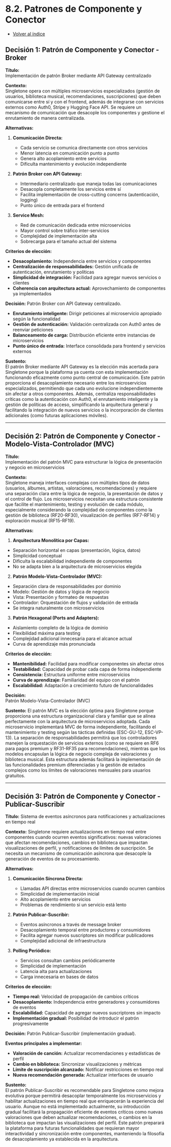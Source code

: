 # 8.2. Patrones de Componente y Conector
- [Volver al índice](/8/8.md)

## Decisión 1: Patrón de Componente y Conector - Broker

**Título:**  
Implementación de patrón Broker mediante API Gateway centralizado

**Contexto:**  
Singletone opera con múltiples microservicios especializados (gestión de usuarios, biblioteca musical, recomendaciones, suscripciones) que deben comunicarse entre sí y con el frontend, además de integrarse con servicios externos como Auth0, Stripe y Hugging Face API. Se requiere un mecanismo de comunicación que desacople los componentes y gestione el enrutamiento de manera centralizada.

**Alternativas:**
1. **Comunicación Directa:**
   - Cada servicio se comunica directamente con otros servicios
   - Menor latencia en comunicación punto a punto
   - Genera alto acoplamiento entre servicios
   - Dificulta mantenimiento y evolución independiente

2. **Patrón Broker con API Gateway:**
   - Intermediario centralizado que maneja todas las comunicaciones
   - Desacopla completamente los servicios entre sí
   - Facilita implementación de cross-cutting concerns (autenticación, logging)
   - Punto único de entrada para el frontend

3. **Service Mesh:**
   - Red de comunicación dedicada entre microservicios
   - Mayor control sobre tráfico inter-servicios
   - Complejidad de implementación alta
   - Sobrecarga para el tamaño actual del sistema

**Criterios de elección:**
- **Desacoplamiento:** Independencia entre servicios y componentes
- **Centralización de responsabilidades:** Gestión unificada de autenticación, enrutamiento y políticas
- **Simplicidad de integración:** Facilidad para agregar nuevos servicios o clientes
- **Coherencia con arquitectura actual:** Aprovechamiento de componentes ya implementados

**Decisión:**
Patrón Broker con API Gateway centralizado.

- **Enrutamiento inteligente:** Dirigir peticiones al microservicio apropiado según la funcionalidad
- **Gestión de autenticación:** Validación centralizada con Auth0 antes de reenviar peticiones
- **Balanceamento de carga:** Distribución eficiente entre instancias de microservicios
- **Punto único de entrada:** Interface consolidada para frontend y servicios externos

**Sustento:**  
El patrón Broker mediante API Gateway es la elección más acertada para Singletone porque la plataforma ya cuenta con esta implementación funcionando eficazmente como punto central de comunicación. Este patrón proporciona el desacoplamiento necesario entre los microservicios especializados, permitiendo que cada uno evolucione independientemente sin afectar a otros componentes. Además, centraliza responsabilidades críticas como la autenticación con Auth0, el enrutamiento inteligente y la gestión de políticas de acceso, simplificando la arquitectura general y facilitando la integración de nuevos servicios o la incorporación de clientes adicionales (como futuras aplicaciones móviles).

---

## Decisión 2: Patrón de Componente y Conector - Modelo-Vista-Controlador (MVC)

**Título:**  
Implementación del patrón MVC para estructurar la lógica de presentación y negocio en microservicios

**Contexto:**  
Singletone maneja interfaces complejas con múltiples tipos de datos (usuarios, álbumes, artistas, valoraciones, recomendaciones) y requiere una separación clara entre la lógica de negocio, la presentación de datos y el control de flujo. Los microservicios necesitan una estructura consistente que facilite el mantenimiento, testing y evolución de cada módulo, especialmente considerando la complejidad de componentes como la gestión de biblioteca (RF20-RF30), visualización de perfiles (RF7-RF14) y exploración musical (RF15-RF19).

**Alternativas:**  
1. **Arquitectura Monolítica por Capas:**  
  - Separación horizontal en capas (presentación, lógica, datos)
  - Simplicidad conceptual
  - Dificulta la escalabilidad independiente de componentes
  - No se adapta bien a la arquitectura de microservicios elegida

2. **Patrón Modelo-Vista-Controlador (MVC):**  
  - Separación clara de responsabilidades por dominio
  - Modelo: Gestión de datos y lógica de negocio
  - Vista: Presentación y formateo de respuestas
  - Controlador: Orquestación de flujos y validación de entrada
  - Se integra naturalmente con microservicios

3. **Patrón Hexagonal (Ports and Adapters):**  
  - Aislamiento completo de la lógica de dominio
  - Flexibilidad máxima para testing
  - Complejidad adicional innecesaria para el alcance actual
  - Curva de aprendizaje más pronunciada

**Criterios de elección:**  
- **Mantenibilidad:** Facilidad para modificar componentes sin afectar otros
- **Testabilidad:** Capacidad de probar cada capa de forma independiente
- **Consistencia:** Estructura uniforme entre microservicios
- **Curva de aprendizaje:** Familiaridad del equipo con el patrón
- **Escalabilidad:** Adaptación a crecimiento futuro de funcionalidades

**Decisión:**  
Patrón Modelo-Vista-Controlador (MVC)

**Sustento:**
El patrón MVC es la elección óptima para Singletone porque proporciona una estructura organizacional clara y familiar que se alinea perfectamente con la arquitectura de microservicios adoptada. Cada microservicio implementará MVC de forma independiente, facilitando el mantenimiento y testing según las tácticas definidas (ESC-GU-12, ESC-VP-13). La separación de responsabilidades permitirá que los controladores manejen la orquestación de servicios externos (como se requiere en RF6 para pagos premium y RF31-RF35 para recomendaciones), mientras que los modelos encapsulan la lógica de negocio compleja de valoraciones y biblioteca musical. Esta estructura además facilitará la implementación de las funcionalidades premium diferenciadas y la gestión de estados complejos como los límites de valoraciones mensuales para usuarios gratuitos.

---

## Decisión 3: Patrón de Componente y Conector - Publicar-Suscribir

**Título:**
Sistema de eventos asíncronos para notificaciones y actualizaciones en tiempo real

**Contexto:**
Singletone requiere actualizaciones en tiempo real entre componentes cuando ocurren eventos significativos: nuevas valoraciones que afectan recomendaciones, cambios en biblioteca que impactan visualizaciones de perfil, y notificaciones de límites de suscripción. Se necesita un mecanismo de comunicación asíncrona que desacople la generación de eventos de su procesamiento.

**Alternativas:**
1. **Comunicación Síncrona Directa:**
   - Llamadas API directas entre microservicios cuando ocurren cambios
   - Simplicidad de implementación inicial
   - Alto acoplamiento entre servicios
   - Problemas de rendimiento si un servicio está lento

2. **Patrón Publicar-Suscribir:**
   - Eventos asíncronos a través de message broker
   - Desacoplamiento temporal entre productores y consumidores
   - Facilita agregar nuevos suscriptores sin modificar publicadores
   - Complejidad adicional de infraestructura

3. **Polling Periódico:**
   - Servicios consultan cambios periódicamente
   - Simplicidad de implementación
   - Latencia alta para actualizaciones
   - Carga innecesaria en bases de datos

**Criterios de elección:**
- **Tiempo real:** Velocidad de propagación de cambios críticos
- **Desacoplamiento:** Independencia entre generadores y consumidores de eventos
- **Escalabilidad:** Capacidad de agregar nuevos suscriptores sin impacto
- **Implementación gradual:** Posibilidad de introducir el patrón progresivamente

**Decisión:**
Patrón Publicar-Suscribir (implementación gradual).

**Eventos principales a implementar:**
- **Valoración de canción:** Actualizar recomendaciones y estadísticas de perfil
- **Cambio en biblioteca:** Sincronizar visualizaciones y métricas
- **Límite de suscripción alcanzado:** Notificar restricciones en tiempo real
- **Nueva recomendación generada:** Actualizar interfaces de usuario

**Sustento:**  
El patrón Publicar-Suscribir es recomendable para Singletone como mejora evolutiva porque permitirá desacoplar temporalmente los microservicios y habilitar actualizaciones en tiempo real que enriquecerán la experiencia del usuario. Aunque no está implementado actualmente, su introducción gradual facilitará la propagación eficiente de eventos críticos como nuevas valoraciones que deben actualizar recomendaciones, o cambios en la biblioteca que impactan las visualizaciones del perfil. Este patrón preparará la plataforma para futuras funcionalidades que requieran mayor interactividad y sincronización entre componentes, manteniendo la filosofía de desacoplamiento ya establecida en la arquitectura.